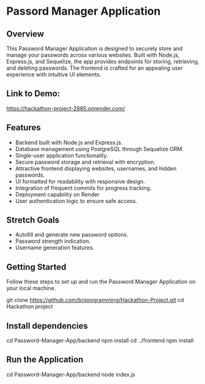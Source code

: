 # Passord Manager Application

## Overview

This Password Manager Application is designed to securely store and manage your passwords across various websites. Built with Node.js, Express.js, and Sequelize, the app provides endpoints for storing, retrieving, and deleting passwords. The frontend is crafted for an appealing user experience with intuitive UI elements.

## Link to Demo:
https://hackathon-project-2885.onrender.com/

## Features

- Backend built with Node.js and Express.js.
- Database management using PostgreSQL through Sequelize ORM.
- Single-user application functionality.
- Secure password storage and retrieval with encryption.
- Attractive frontend displaying websites, usernames, and hidden passwords.
- UI formatted for readability with responsive design.
- Integration of frequent commits for progress tracking.
- Deployment capability on Render 
- User authentication logic to ensure safe access.

## Stretch Goals

- Autofill and generate new password options.
- Password strength indication.
- Username generation features.

## Getting Started
Follow these steps to set up and run the Password Manager Application on your local machine.

git clone https://github.com/briprogramming/Hackathon-Project.git
cd Hackathon project

## Install dependencies 
cd Password-Manager-App/backend
npm install
cd ../frontend
npm install

## Run the Application
cd Password-Manager-App/backend
node index.js